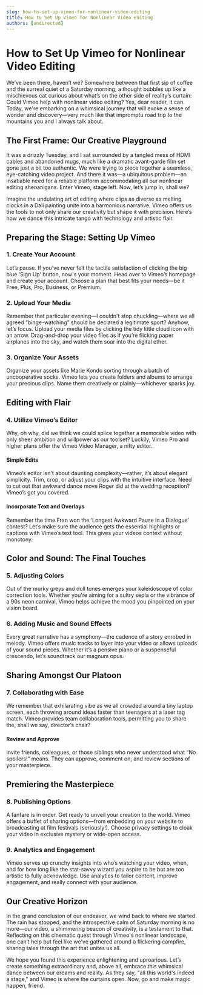 ```yaml
---
slug: how-to-set-up-vimeo-for-nonlinear-video-editing
title: How to Set Up Vimeo for Nonlinear Video Editing
authors: [undirected]
---
```



# How to Set Up Vimeo for Nonlinear Video Editing

We’ve been there, haven’t we? Somewhere between that first sip of coffee and the surreal quiet of a Saturday morning, a thought bubbles up like a mischievous cat curious about what’s on the other side of reality’s curtain: Could Vimeo help with nonlinear video editing? Yes, dear reader, it can. Today, we're embarking on a whimsical journey that will evoke a sense of wonder and discovery—very much like that impromptu road trip to the mountains you and I always talk about.

## The First Frame: Our Creative Playground

It was a drizzly Tuesday, and I sat surrounded by a tangled mess of HDMI cables and abandoned mugs, much like a dramatic avant-garde film set gone just a bit too authentic. We were trying to piece together a seamless, eye-catching video project. And there it was—a ubiquitous problem—an insatiable need for a reliable platform accommodating all our nonlinear editing shenanigans. Enter Vimeo, stage left. Now, let’s jump in, shall we?

Imagine the undulating art of editing where clips as diverse as melting clocks in a Dali painting unite into a harmonious narrative. Vimeo offers us the tools to not only share our creativity but shape it with precision. Here’s how we dance this intricate tango with technology and artistic flair.

## Preparing the Stage: Setting Up Vimeo

### 1. Create Your Account

Let’s pause. If you’ve never felt the tactile satisfaction of clicking the big blue ‘Sign Up’ button, now's your moment. Head over to Vimeo’s homepage and create your account. Choose a plan that best fits your needs—be it Free, Plus, Pro, Business, or Premium.

### 2. Upload Your Media

Remember that particular evening—I couldn't stop chuckling—where we all agreed “binge-watching” should be declared a legitimate sport? Anyhow, let’s focus. Upload your media files by clicking the tidy little cloud icon with an arrow. Drag-and-drop your video files as if you’re flicking paper airplanes into the sky, and watch them soar into the digital ether.

### 3. Organize Your Assets

Organize your assets like Marie Kondo sorting through a batch of uncooperative socks. Vimeo lets you create folders and albums to arrange your precious clips. Name them creatively or plainly—whichever sparks joy.

## Editing with Flair

### 4. Utilize Vimeo’s Editor

Why, oh why, did we think we could splice together a memorable video with only sheer ambition and willpower as our toolset? Luckily, Vimeo Pro and higher plans offer the Vimeo Video Manager, a nifty editor.

#### Simple Edits

Vimeo’s editor isn't about daunting complexity—rather, it’s about elegant simplicity. Trim, crop, or adjust your clips with the intuitive interface. Need to cut out that awkward dance move Roger did at the wedding reception? Vimeo’s got you covered.

#### Incorporate Text and Overlays

Remember the time Fran won the ‘Longest Awkward Pause in a Dialogue’ contest? Let’s make sure the audience gets the essential highlights or captions with Vimeo’s text tool. This gives your videos context without monotony.

## Color and Sound: The Final Touches

### 5. Adjusting Colors

Out of the murky greys and dull tones emerges your kaleidoscope of color correction tools. Whether you're aiming for a sultry sepia or the vibrance of a 90s neon carnival, Vimeo helps achieve the mood you pinpointed on your vision board.

### 6. Adding Music and Sound Effects

Every great narrative has a symphony—the cadence of a story enrobed in melody. Vimeo offers music tracks to layer into your video or allows uploads of your sound pieces. Whether it’s a pensive piano or a suspenseful crescendo, let’s soundtrack our magnum opus.

## Sharing Amongst Our Platoon

### 7. Collaborating with Ease

We remember that exhilarating vibe as we all crowded around a tiny laptop screen, each throwing around ideas faster than teenagers at a laser tag match. Vimeo provides team collaboration tools, permitting you to share the, shall we say, director’s chair?

#### Review and Approve

Invite friends, colleagues, or those siblings who never understood what “No spoilers!” means. They can approve, comment on, and review sections of your masterpiece.

## Premiering the Masterpiece

### 8. Publishing Options

A fanfare is in order. Get ready to unveil your creation to the world. Vimeo offers a buffet of sharing options—from embedding on your website to broadcasting at film festivals (seriously!). Choose privacy settings to cloak your video in exclusive mystery or wide-open access.

### 9. Analytics and Engagement

Vimeo serves up crunchy insights into who’s watching your video, when, and for how long like the stat-savvy wizard you aspire to be but are too artistic to fully acknowledge. Use analytics to tailor content, improve engagement, and really connect with your audience.

## Our Creative Horizon

In the grand conclusion of our endeavor, we wind back to where we started. The rain has stopped, and the introspective calm of Saturday morning is no more—our video, a shimmering beacon of creativity, is a testament to that. Reflecting on this cinematic quest through Vimeo's nonlinear landscape, one can’t help but feel like we've gathered around a flickering campfire, sharing tales through the art that unites us all.

We hope you found this experience enlightening and uproarious. Let’s create something extraordinary and, above all, embrace this whimsical dance between our dreams and reality. As they say, "all this world's indeed a stage," and Vimeo is where the curtains open. Now, go and make magic happen, friend.